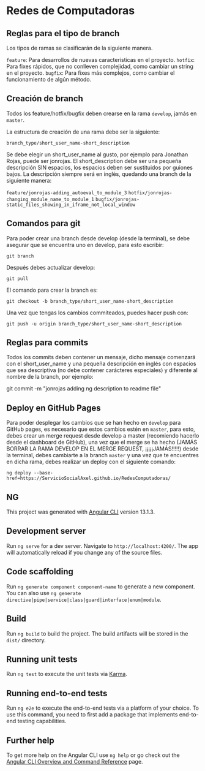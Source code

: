 # Redes de Computadoras

## Reglas para el tipo de branch

Los tipos de ramas se clasificarán de la siguiente manera.

`feature`: Para desarrollos de nuevas características en el proyecto.
`hotfix`: Para fixes rápidos, que no conlleven complejidad, como cambiar un string en el proyecto.
`bugfix`: Para fixes más complejos, como cambiar el funcionamiento de algún método.

## Creación de branch

Todos los feature/hotfix/bugfix deben crearse en la rama `develop`, jamás en `master`.

La estructura de creación de una rama debe ser la siguiente:

`branch_type/short_user_name-short_description`

Se debe elegir un short_user_name al gusto, por ejemplo para Jonathan Rojas, puede ser jonrojas.
El short_description debe ser una pequeña descripción SIN espacios, los espacios deben ser sustituidos por guiones bajos. 
La descripción siempre será en inglés, quedando una branch de la siguiente manera:

`feature/jonrojas-adding_autoeval_to_module_3`
`hotfix/jonrojas-changing_module_name_to_module_1`
`bugfix/jonrojas-static_files_showing_in_iframe_not_local_window`

## Comandos para git

Para poder crear una branch desde develop (desde la terminal), se debe asegurar que se encuentra uno en develop, para esto escribir:

`git branch`

Después debes actualizar develop:

`git pull`

El comando para crear la branch es:

`git checkout -b branch_type/short_user_name-short_description`

Una vez que tengas los cambios commiteados, puedes hacer push con:

`git push -u origin branch_type/short_user_name-short_description`

## Reglas para commits

Todos los commits deben contener un mensaje, dicho mensaje comenzará con el short_user_name y una pequeña descripción en inglés con espacios que sea descriptiva (no debe contener carácteres especiales) y diferente al nombre de la branch, por ejemplo:

git commit -m "jonrojas adding ng description to readme file"

## Deploy en GitHub Pages

Para poder desplegar los cambios que se han hecho en `develop` para GitHub pages, es necesario que estos cambios estén en `master`, para esto, debes crear un merge request desde develop a master (recomiendo hacerlo desde el dashboard de GitHub), una vez que el merge se ha hecho (JAMÁS BORRAR LA RAMA DEVELOP EN EL MERGE REQUEST, ¡¡¡¡¡JAMÁS!!!!!) desde la terminal, debes cambiarte a la branch `master` y una vez que te encuentres en dicha rama, debes realizar un deploy con el siguiente comando:

`ng deploy --base-href=https://ServicioSocialAxel.github.io/RedesComputadoras/`

## NG

This project was generated with [Angular CLI](https://github.com/angular/angular-cli) version 13.1.3.

## Development server

Run `ng serve` for a dev server. Navigate to `http://localhost:4200/`. The app will automatically reload if you change any of the source files.

## Code scaffolding

Run `ng generate component component-name` to generate a new component. You can also use `ng generate directive|pipe|service|class|guard|interface|enum|module`.

## Build

Run `ng build` to build the project. The build artifacts will be stored in the `dist/` directory.

## Running unit tests

Run `ng test` to execute the unit tests via [Karma](https://karma-runner.github.io).

## Running end-to-end tests

Run `ng e2e` to execute the end-to-end tests via a platform of your choice. To use this command, you need to first add a package that implements end-to-end testing capabilities.

## Further help

To get more help on the Angular CLI use `ng help` or go check out the [Angular CLI Overview and Command Reference](https://angular.io/cli) page.
